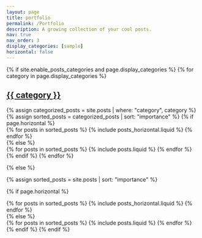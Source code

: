 ```yaml
---
layout: page
title: portfolio
permalink: /Portfolio
description: A growing collection of your cool posts.
nav: true
nav_order: 3
display_categories: [sample]
horizontal: false
---
```


<!-- pages/portfolio.md -->
<div class="posts">
{% if site.enable_posts_categories and page.display_categories %}
  <!-- Display categorized posts -->
  {% for category in page.display_categories %}
  <a id="{{ category }}" href=".#{{ category }}">
    <h2 class="category">{{ category }}</h2>
  </a>
  {% assign categorized_posts = site.posts | where: "category", category %}
  {% assign sorted_posts = categorized_posts | sort: "importance" %}
  <!-- Generate cards for each posts -->
  {% if page.horizontal %}
  <div class="container">
    <div class="row row-cols-1 row-cols-md-2">
    {% for posts in sorted_posts %}
      {% include posts_horizontal.liquid %}
    {% endfor %}
    </div>
  </div>
  {% else %}
  <div class="row row-cols-1 row-cols-md-3">
    {% for posts in sorted_posts %}
      {% include posts.liquid %}
    {% endfor %}
  </div>
  {% endif %}
  {% endfor %}

{% else %}

<!-- Display posts without categories -->

{% assign sorted_posts = site.posts | sort: "importance" %}

  <!-- Generate cards for each posts -->

{% if page.horizontal %}

  <div class="container">
    <div class="row row-cols-1 row-cols-md-2">
    {% for posts in sorted_posts %}
      {% include posts_horizontal.liquid %}
    {% endfor %}
    </div>
  </div>
  {% else %}
  <div class="row row-cols-1 row-cols-md-3">
    {% for posts in sorted_posts %}
      {% include posts.liquid %}
    {% endfor %}
  </div>
  {% endif %}
{% endif %}
</div>
